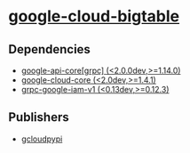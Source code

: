 # [google-cloud-bigtable](https://pypi.org/project/google-cloud-bigtable)

## Dependencies
- [google-api-core[grpc] (<2.0.0dev,>=1.14.0)](packages/g/google-api-core.md)
- [google-cloud-core (<2.0dev,>=1.4.1)](packages/g/google-cloud-core.md)
- [grpc-google-iam-v1 (<0.13dev,>=0.12.3)](packages/g/grpc-google-iam-v1.md)



## Publishers
- [gcloudpypi](https://pypi.org/user/gcloudpypi)

